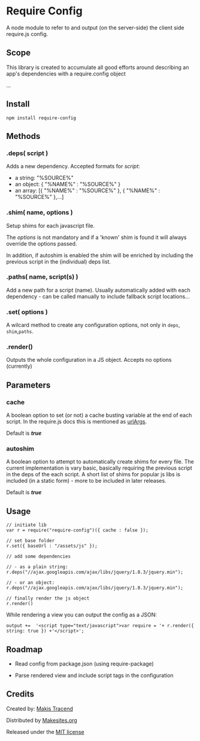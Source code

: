 
# Require Config

A node module to refer to and output (on the server-side) the client side require.js config.

## Scope

This library is created to accumulate all good efforts around describing an app's dependencies with a require.config object

...

## Install

```
npm install require-config
```

## Methods

### .deps( script )

Adds a new dependency. Accepted formats for _script_:
* a string: 		"%SOURCE%"
* an object: 	{ "%NAME%" : "%SOURCE%" }
* an array: 	[{ "%NAME%" : "%SOURCE%" }, { "%NAME%" : "%SOURCE%" },...]


### .shim( name, options )

Setup shims for each javascript file.

The _options_ is not mandatory and if a 'known' shim is found it will always override the options passed.

In addition, if autoshim is enabled the shim will be enriched by including the previous script in the (individual) deps list.


### .paths( name, script(s) )

Add a new path for a script (name). Usually automatically added with each dependency - can be called manually to include fallback script locations...


### .set( options )

A wilcard method to create any configuration options, not only in ```deps```, ```shim```,```paths```.


### .render()

Outputs the whole configuration in a JS object. Accepts no options (currently)


## Parameters

### cache

A boolean option to set (or not) a cache busting variable at the end of each script. In the require.js docs this is mentioned as [urlArgs](http://requirejs.org/docs/api.html#config-urlArgs).

Default is ***true***

### autoshim

A boolean option to attempt to automatically create shims for every file. The current implementation is vary basic, basically requiring the previous script in the deps of the each script. A short list of shims for popular js libs is included (in a static form) - more to be included in later releases.

Default is ***true***


## Usage

```
// initiate lib
var r = require("require-config")({ cache : false });

// set base folder
r.set({ baseUrl : "/assets/js" });

// add some dependencies

// - as a plain string:
r.deps("//ajax.googleapis.com/ajax/libs/jquery/1.8.3/jquery.min");

// - or an object:
r.deps("//ajax.googleapis.com/ajax/libs/jquery/1.8.3/jquery.min");

// finally render the js object
r.render()

```

While rendering a view you can output the config as a JSON:
```
output +=  '<script type="text/javascript">var require = '+ r.render({ string: true }) +'</script>';
```

## Roadmap

* Read config from package.json (using require-package)

* Parse rendered view and include script tags in the configuration


## Credits

Created by: [Makis Tracend](http://github.com/tracend)

Distributed by [Makesites.org](http://makesites.org/)

Released under the [MIT license](http://makesites.org/licenses/MIT)

